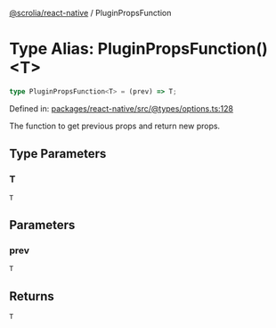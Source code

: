 [@scrolia/react-native](../README.md) / PluginPropsFunction

# Type Alias: PluginPropsFunction()\<T\>

```ts
type PluginPropsFunction<T> = (prev) => T;
```

Defined in: [packages/react-native/src/@types/options.ts:128](https://github.com/scrolia/react-native/blob/18a2549a1dd6520258081448edde7edcb687a096/packages/react-native/src/@types/options.ts#L128)

The function to get previous props and return new props.

## Type Parameters

### T

`T`

## Parameters

### prev

`T`

## Returns

`T`
